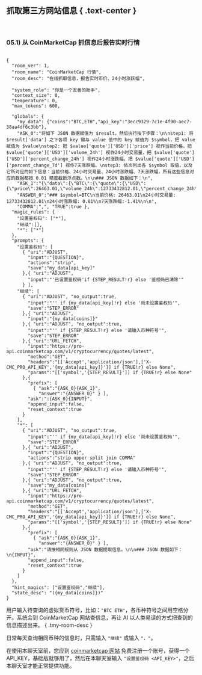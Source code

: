 抓取第三方网站信息 { .text-center }
---------------

&nbsp;

### 05.1) 从 CoinMarketCap 抓信息后报告实时行情

<pre><code class="tmy-room">
{
  "room_ver": 1,
  "room_name": "CoinMarketCap 行情",
  "room_desc": "在线抓取信息，报告实时币价、24小时涨跃幅",
  
  "system_role": "你是一个友善的助手",
  "context_size": 0,
  "temperature": 0,
  "max_tokens": 600,
  
  "globals": {
    "my_data": {"coins":"BTC,ETH","api_key":"3ecc9329-7c1e-4f90-aec7-38aa4df6c3bb"},
    "ASK_0":"将如下 JSON 数据赋值为 $result，然后执行按下步骤：\n\nstep1: 将 $result['data'] 之下各项 key 键与 value 值中的 key 赋值为 $symbol，把 value 赋值为 $value\nstep2: 把 $value['quote']['USD']['price'] 视作当前价格，把 $value['quote']['USD']['volume_24h'] 视作24小时交易量，把 $value['quote']['USD']['percent_change_24h'] 视作24小时涨跌幅，把 $value['quote']['USD']['percent_change_7d'] 视作7天涨跌幅。\nstep3: 依次列出各 $symbol 取值，以及它所对应的如下信息：当前价格、24小时交易量、24小时涨跌幅、7天涨跌幅，所有这些信息对应的数据都按 0.01 精度截断浮点数。\n\n### JSON 数据如下：\n",
    "ASK_1":"{\"data\":{\"BTC\":{\"quote\":{\"USD\":{\"price\":26463.01,\"volume_24h\":12733432812.01,\"percent_change_24h\":0.81,\"percent_change_7d\":-1.41}}}}}",
    "ANSWER_0":"### $symbol=BTC\n当前价格: 26463.01\n24小时交易量: 12733432812.01\n24小时涨跌幅: 0.81%\n7天涨跌幅:-1.41%\n\n",
    "COMMA":",", "TRUE":true },
  "magic_rules": {
    "设置鉴权码": ["*"],
    "继续":[],
    "*": ["*"]
  },
  "prompts": {
    "设置鉴权码": [
      { "uri":"ADJUST",
        "input":"{QUESTION}",
        "actions":"strip",
        "save":"my_data[api_key]"
      },{ "uri":"ADJUST",
        "input":"'已设置鉴权码'if {STEP_RESULT!r} else '鉴权码已清除'"
      } ],
    "继续": [
      { "uri":"ADJUST", "no_output":true,
        "input":"'' if {my_data[api_key]!r} else '尚未设置鉴权码'",
        "save":"STEP_ERROR"
      },{ "uri":"ADJUST",
        "input":"{my_data[coins]}"
      },{ "uri":"ADJUST", "no_output":true,
        "input":"'' if {STEP_RESULT!r} else '请输入币种符号'",
        "save":"STEP_ERROR"
      },{ "uri":"URL_FETCH",
        "input":"https://pro-api.coinmarketcap.com/v1/cryptocurrency/quotes/latest",
        "method":"GET",
        "headers":"[['Accept','application/json'],['X-CMC_PRO_API_KEY','{my_data[api_key]}']] if {TRUE!r} else None",
        "params":"[['symbol','{STEP_RESULT}']] if {TRUE!r} else None"
      },{
        "prefix": [
          { "ask":"{ASK_0}{ASK_1}",
            "answer":"{ANSWER_0}" } ],
        "ask":":{ASK_0}{INPUT}",
        "append_input":false,
        "reset_context":true
      }
    ],
    "*": [
      { "uri":"ADJUST", "no_output":true,
        "input":"'' if {my_data[api_key]!r} else '尚未设置鉴权码'",
        "save":"STEP_ERROR"
      },{ "uri":"ADJUST",
        "input":"{QUESTION}",
        "actions":"strip upper split join COMMA"
      },{ "uri":"ADJUST", "no_output":true,
        "input":"'' if {STEP_RESULT!r} else '请输入币种符号'",
        "save":"STEP_ERROR"
      },{ "uri":"ADJUST", "no_output":true,
        "save":"my_data[coins]"
      },{ "uri":"URL_FETCH",
        "input":"https://pro-api.coinmarketcap.com/v1/cryptocurrency/quotes/latest",
        "method":"GET",
        "headers":"[['Accept','application/json'],['X-CMC_PRO_API_KEY','{my_data[api_key]}']] if {TRUE!r} else None",
        "params":"[['symbol','{STEP_RESULT}']] if {TRUE!r} else None"
      },{
        "prefix": [
          { "ask":"{ASK_0}{ASK_1}",
            "answer":"{ANSWER_0}" } ],
        "ask":"请按相同规则从 JSON 数据提取信息。\n\n### JSON 数据如下：\n{INPUT}",
        "append_input":false,
        "reset_context":true
      }
    ]
  },
  "hint_magics": ["设置鉴权码","继续"],
  "state_desc": "({my_data[coins]})"
}
</code></pre>

用户输入待查询的虚拟货币符号，比如：`"BTC ETH"`，各币种符号之间用空格分开。系统会到 CoinMarketCap 网站查信息，再让 AI 以人类易读的方式把查到的信息描述出来。
{ .tmy-room-desc }

日常每天查询相同币种的信息时，只需输入 `"继续"` 或输入 `"，"`。

在使用本聊天室前，您应到 [coinmarketcap 网站](https://pro.coinmarketcap.com/) 免费注册一个账号，获得一个 API_KEY，基础版就够用了，然后在本聊天室输入 `"设置鉴权码 <API_KEY>"`，之后本聊天室才能正常提供功能。

&nbsp;
